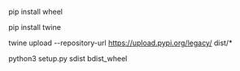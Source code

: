pip install wheel

pip install twine

twine upload --repository-url https://upload.pypi.org/legacy/ dist/*

python3 setup.py sdist bdist_wheel
